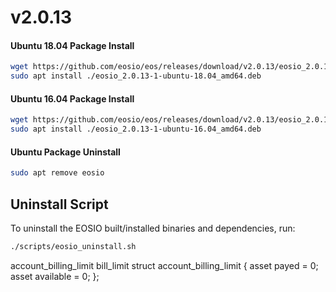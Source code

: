 
# v2.0.13

#### Ubuntu 18.04 Package Install
```sh
wget https://github.com/eosio/eos/releases/download/v2.0.13/eosio_2.0.13-1-ubuntu-18.04_amd64.deb
sudo apt install ./eosio_2.0.13-1-ubuntu-18.04_amd64.deb
```
#### Ubuntu 16.04 Package Install
```sh
wget https://github.com/eosio/eos/releases/download/v2.0.13/eosio_2.0.13-1-ubuntu-16.04_amd64.deb
sudo apt install ./eosio_2.0.13-1-ubuntu-16.04_amd64.deb
```
#### Ubuntu Package Uninstall
```sh
sudo apt remove eosio
```

## Uninstall Script
To uninstall the EOSIO built/installed binaries and dependencies, run:
```sh
./scripts/eosio_uninstall.sh
```


account_billing_limit   bill_limit
struct account_billing_limit {
	asset payed = 0;
	asset available = 0;
};